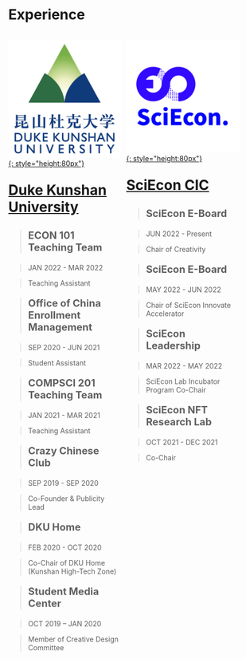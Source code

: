 # Experience

<!-- [![YUFAN](./img/logos/en-Leadership.png){: style="width:200px"}](../LeadershipService.md) -->

 
<div style="display: flex;" markdown>
<div markdown style="width: 45%;">

<!-- DKU -->
[![DKU](../img/logos/dku_ver.png){: style="height:80px"}](https://dukekunshan.edu.cn/)

[**<p style="font-size:28px">Duke Kunshan University</p>**](https://dukekunshan.edu.cn/)

> **<p style="font-size:20px">ECON 101 Teaching Team</p>**

> <p style="font-size:14px">JAN 2022 - MAR 2022</p>

> Teaching Assistant

 

> **<p style="font-size:20px">Office of China Enrollment Management</p>**

> <p style="font-size:14px">SEP 2020 - JUN 2021</p>

> Student Assistant

 

> **<p style="font-size:20px">COMPSCI 201 Teaching Team</p>**

> <p style="font-size:14px">JAN 2021 - MAR 2021</p>

>  Teaching Assistant

 

> **<p style="font-size:20px">Crazy Chinese Club</p>**

> <p style="font-size:14px">SEP 2019 - SEP 2020</p>

>  Co-Founder & Publicity Lead

 

> **<p style="font-size:20px">DKU Home</p>**

> <p style="font-size:14px">FEB 2020 - OCT 2020</p>

>  Co-Chair of DKU Home (Kunshan High-Tech Zone)

 

> **<p style="font-size:20px">Student Media Center</p>**

> <p style="font-size:14px">OCT 2019 – JAN 2020</p>

>  Member of Creative Design Committee

</div>

<div style="width: 2%"></div>

<!-- SciEcon -->
<div markdown style="width: 45%;">

[![SciEcon](../img/logos/sciecon2.jpg){: style="height:80px"}](https://www.sciecon.org/)

[**<p style="font-size: 28px">SciEcon CIC</p>**](https://www.sciecon.org/)

> **<p style="font-size:20px">SciEcon E-Board</p>**

> <p style="font-size:14px">JUN 2022 - Present</p>

> Chair of Creativity

 

> **<p style="font-size:20px">SciEcon E-Board</p>**

> <p style="font-size:14px">MAY 2022 - JUN 2022</p>

> Chair of SciEcon Innovate Accelerator

 

> **<p style="font-size:20px">SciEcon Leadership</p>**

> <p style="font-size:14px">MAR 2022 - MAY 2022</p>

>  SciEcon Lab Incubator Program Co-Chair

 

> **<p style="font-size:20px">SciEcon NFT Research Lab</p>**

> <p style="font-size:14px">OCT 2021 - DEC 2021</p>

>  Co-Chair

</div>

</div>

<!-- ### **2022**

[**SciEcon CIC**](../Leadership/SciEconCIC.md)

Served as the Chair of SciEcon Innovate Accelerator, Inaugural E-Board

> MAY

[**SciEcon CIC**](../Leadership/SciEconCIC.md)

Serve as SciEcon Lab Incubator Program Co-Chair, Inaugural Leadership

> MAR

[**Duke Kunshan University**](../Leadership/DukeKunshan.md)

Served as one of the ECON 101 teaching assistants

> JAN -->
<!-- 
 

### **2021**

[**SciEcon CIC**](../Leadership/SciEconCIC.md)

Joined SciEcon CIC and served as the SciEcon NFT Research Lab Co-Chair

> OCT

[**Duke Kunshan University**](../Leadership/DukeKunshan.md)

Joined the COMPSCI 201 Teaching Team to serve as a TA

> JAN

 
### **2020**

[**Duke Kunshan University**](../Leadership/DukeKunshan.md)

Served as student assistant at Office of China Enrollment Management to provide general office support to full-time staff.

> SEP

[**Duke Kunshan University**](../Leadership/DukeKunshan.md)

Served as the Co-Chair of DKU Home (Kunshan High-Tech Zone), DKU Home to organize volunteering activities at DKU Home.

> FEB

 

### **2019**

[**Duke Kunshan University**](../Leadership/DukeKunshan.md)

Joined the Creative Design Committee, Student Media Center to help DKU stuff with DKU branding activities.

> OCT

[**Duke Kunshan University**](../Leadership/DukeKunshan.md)

Co-founded the Crazy Chinese Club and served as the publicity lead to spread Chinese culture and offer help with Chinese learning.

<!-- Co-Founder & Publicity Lead, Crazy Chinese Club, [**Duke Kunshan University**](../Leadership/DukeKunshan.md) -->

<!-- > SEP --> 
